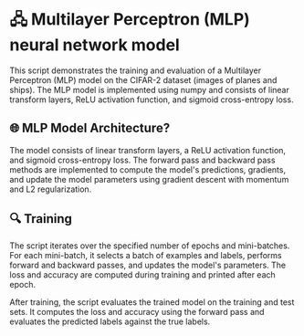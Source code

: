 # 🖧 Multilayer Perceptron (MLP) neural network model 

This script demonstrates the training and evaluation of a Multilayer Perceptron (MLP) model on the CIFAR-2 dataset (images of planes and ships). The MLP model is implemented using numpy and consists of linear transform layers, ReLU activation function, and sigmoid cross-entropy loss.

## 🌐 MLP Model Architecture?
The model consists of linear transform layers, a ReLU activation function, and sigmoid cross-entropy loss. The forward pass and backward pass methods are implemented to compute the model's predictions, gradients, and update the model parameters using gradient descent with momentum and L2 regularization.

## 🔍 Training
The script iterates over the specified number of epochs and mini-batches. For each mini-batch, it selects a batch of examples and labels, performs forward and backward passes, and updates the model's parameters. The loss and accuracy are computed during training and printed after each epoch.

After training, the script evaluates the trained model on the training and test sets. It computes the loss and accuracy using the forward pass and evaluates the predicted labels against the true labels.